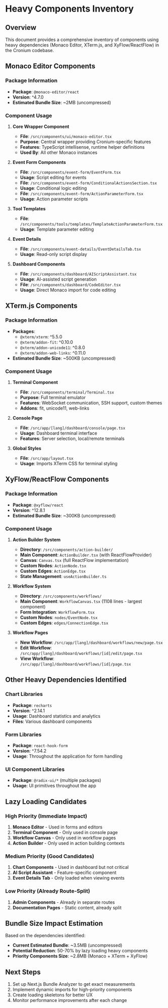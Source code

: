 # Heavy Components Inventory

## Overview

This document provides a comprehensive inventory of components using heavy dependencies (Monaco Editor, XTerm.js, and XyFlow/ReactFlow) in the Cronium codebase.

## Monaco Editor Components

### Package Information

- **Package**: `@monaco-editor/react`
- **Version**: ^4.7.0
- **Estimated Bundle Size**: ~2MB (uncompressed)

### Component Usage

1. **Core Wrapper Component**
   - **File**: `/src/components/ui/monaco-editor.tsx`
   - **Purpose**: Central wrapper providing Cronium-specific features
   - **Features**: TypeScript intellisense, runtime helper definitions
   - **Used By**: All other Monaco instances

2. **Event Form Components**
   - **File**: `/src/components/event-form/EventForm.tsx`
   - **Usage**: Script editing for events
   - **File**: `/src/components/event-form/ConditionalActionsSection.tsx`
   - **Usage**: Conditional logic editing
   - **File**: `/src/components/event-form/ActionParameterForm.tsx`
   - **Usage**: Action parameter scripts

3. **Tool Templates**
   - **File**: `/src/components/tools/templates/TemplateActionParameterForm.tsx`
   - **Usage**: Template parameter editing

4. **Event Details**
   - **File**: `/src/components/event-details/EventDetailsTab.tsx`
   - **Usage**: Read-only script display

5. **Dashboard Components**
   - **File**: `/src/components/dashboard/AIScriptAssistant.tsx`
   - **Usage**: AI-assisted script generation
   - **File**: `/src/components/dashboard/CodeEditor.tsx`
   - **Usage**: Direct Monaco import for code editing

## XTerm.js Components

### Package Information

- **Packages**:
  - `@xterm/xterm`: ^5.5.0
  - `@xterm/addon-fit`: ^0.10.0
  - `@xterm/addon-unicode11`: ^0.8.0
  - `@xterm/addon-web-links`: ^0.11.0
- **Estimated Bundle Size**: ~500KB (uncompressed)

### Component Usage

1. **Terminal Component**
   - **File**: `/src/components/terminal/Terminal.tsx`
   - **Purpose**: Full terminal emulator
   - **Features**: WebSocket communication, SSH support, custom themes
   - **Addons**: fit, unicode11, web-links

2. **Console Page**
   - **File**: `/src/app/[lang]/dashboard/console/page.tsx`
   - **Usage**: Dashboard terminal interface
   - **Features**: Server selection, local/remote terminals

3. **Global Styles**
   - **File**: `/src/app/layout.tsx`
   - **Usage**: Imports XTerm CSS for terminal styling

## XyFlow/ReactFlow Components

### Package Information

- **Package**: `@xyflow/react`
- **Version**: ^12.8.1
- **Estimated Bundle Size**: ~300KB (uncompressed)

### Component Usage

1. **Action Builder System**
   - **Directory**: `/src/components/action-builder/`
   - **Main Component**: `ActionBuilder.tsx` (with ReactFlowProvider)
   - **Canvas**: `Canvas.tsx` (full ReactFlow implementation)
   - **Custom Nodes**: `ActionNode.tsx`
   - **Custom Edges**: `ActionEdge.tsx`
   - **State Management**: `useActionBuilder.ts`

2. **Workflow System**
   - **Directory**: `/src/components/workflows/`
   - **Main Component**: `WorkflowCanvas.tsx` (1108 lines - largest component)
   - **Form Integration**: `WorkflowForm.tsx`
   - **Custom Nodes**: `nodes/EventNode.tsx`
   - **Custom Edges**: `edges/ConnectionEdge.tsx`

3. **Workflow Pages**
   - **New Workflow**: `/src/app/[lang]/dashboard/workflows/new/page.tsx`
   - **Edit Workflow**: `/src/app/[lang]/dashboard/workflows/[id]/edit/page.tsx`
   - **View Workflow**: `/src/app/[lang]/dashboard/workflows/[id]/page.tsx`

## Other Heavy Dependencies Identified

### Chart Libraries

- **Package**: `recharts`
- **Version**: ^2.14.1
- **Usage**: Dashboard statistics and analytics
- **Files**: Various dashboard components

### Form Libraries

- **Package**: `react-hook-form`
- **Version**: ^7.54.2
- **Usage**: Throughout the application for form handling

### UI Component Libraries

- **Package**: `@radix-ui/*` (multiple packages)
- **Usage**: UI primitives throughout the app

## Lazy Loading Candidates

### High Priority (Immediate Impact)

1. **Monaco Editor** - Used in forms and editors
2. **Terminal Component** - Only used in console page
3. **Workflow Canvas** - Only used in workflow pages
4. **Action Builder** - Only used in action building contexts

### Medium Priority (Good Candidates)

1. **Chart Components** - Used in dashboard but not critical
2. **AI Script Assistant** - Feature-specific component
3. **Event Details Tab** - Only loaded when viewing events

### Low Priority (Already Route-Split)

1. **Admin Components** - Already in separate routes
2. **Documentation Pages** - Static content, already split

## Bundle Size Impact Estimation

Based on the dependencies identified:

- **Current Estimated Bundle**: ~3.5MB (uncompressed)
- **Potential Reduction**: 50-70% by lazy loading heavy components
- **Priority Components Size**: ~2.8MB (Monaco + XTerm + XyFlow)

## Next Steps

1. Set up Next.js Bundle Analyzer to get exact measurements
2. Implement dynamic imports for high-priority components
3. Create loading skeletons for better UX
4. Monitor performance improvements after each change
